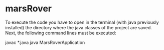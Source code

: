 # marsRover

To execute the code you have to open in the terminal (with java previously installed) the directory where the java classes of the project are saved.
Next, the following command lines must be executed:

javac *.java
java MarsRoverApplication